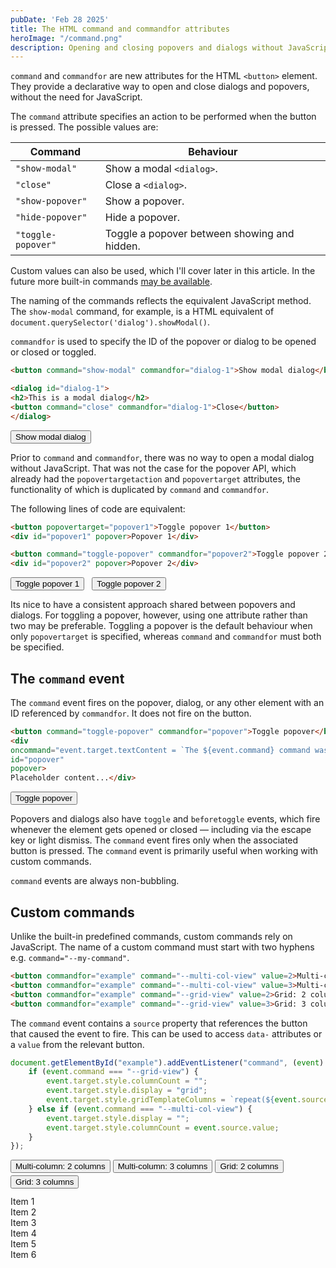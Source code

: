 ```yaml
---
pubDate: 'Feb 28 2025'
title: The HTML command and commandfor attributes
heroImage: "/command.png"
description: Opening and closing popovers and dialogs without JavaScript using invoker commands, and custom commands with the JavaScript command event
---
```


`command` and `commandfor` are new attributes for the HTML `<button>` element. They provide a declarative way to open and close dialogs and popovers, without the need for JavaScript.

The `command` attribute specifies an action to be performed when the button is pressed. The possible values are:

<style>
td:not(:last-child) {
    width: max-content;
    white-space: nowrap;
}
</style>

|Command  | Behaviour|
|-------- | ---------- |
|`"show-modal"` | Show a modal `<dialog>`.|
|`"close"` | Close a `<dialog>`. |
|`"show-popover"` | Show a popover. |
|`"hide-popover"`| Hide a popover. |
|`"toggle-popover"`| Toggle a popover between showing and hidden.|

Custom values can also be used, which I'll cover later in this article. In the future more built-in commands [may be available](https://open-ui.org/components/future-invokers.explainer/).

The naming of the commands reflects the equivalent JavaScript method. The `show-modal` command, for example, is a HTML equivalent of `document.querySelector('dialog').showModal()`.

`commandfor` is used to specify the ID of the popover or dialog to be opened or closed or toggled.

```html
<button command="show-modal" commandfor="dialog-1">Show modal dialog</button>

<dialog id="dialog-1">
<h2>This is a modal dialog</h2>
<button command="close" commandfor="dialog-1">Close</button>
</dialog>
```

<button command="show-modal" commandfor="dialog-1">Show modal dialog</button>
<dialog style="max-width: 100%; border-radius: 6px; border: 0;" id="dialog-1">
<h2 style="margin: 0; font-size: 18px;">This is a modal dialog</h2>
<button style="margin-top: 12px;" command="close" commandfor="dialog-1">Close</button>
</dialog>

Prior to `command` and `commandfor`, there was no way to open a modal dialog without JavaScript. That was not the case for the popover API, which already had the `popovertargetaction` and `popovertarget` attributes, the functionality of which is duplicated by `command` and `commandfor`.

The following lines of code are equivalent:

```html
<button popovertarget="popover1">Toggle popover 1</button>
<div id="popover1" popover>Popover 1</div>

<button command="toggle-popover" commandfor="popover2">Toggle popover 2</button>
<div id="popover2" popover>Popover 2</div>
```

<div style="display: flex; gap: 12px; align-items: center;">
<button popovertarget="popover1">Toggle popover 1</button><div style="inset: auto; left: 16px; bottom: 16px; text-align: center; padding-inline: 16px;" id="popover1" popover>Popover 1</div>
<button command="toggle-popover" commandfor="popover2">Toggle popover 2</button>
<div style="inset: auto; left: 16px; bottom: 16px; text-align: center; padding-inline: 16px;" id="popover2" popover>Popover 2</div>
</div>

Its nice to have a consistent approach shared between popovers and dialogs. For toggling a popover, however, using one attribute rather than two may be preferable. Toggling a popover is the default behaviour when only `popovertarget` is specified, whereas `command` and `commandfor` must both be specified.

## The `command` event

The `command` event fires on the popover, dialog, or any other element with an ID referenced by `commandfor`. It does not fire on the button.

```html
<button command="toggle-popover" commandfor="popover">Toggle popover</button>
<div 
oncommand="event.target.textContent = `The ${event.command} command was invoked`"
id="popover" 
popover>
Placeholder content...</div>
```

<button command="toggle-popover" commandfor="popover">Toggle popover</button>
<div oncommand="event.target.textContent = `The ${event.command} command was invoked`" style="inset: auto; left: 16px; bottom: 16px; text-align: center; padding-inline: 16px;" id="popover" popover>Popover content</div>

Popovers and dialogs also have `toggle` and `beforetoggle` events, which fire whenever the element gets opened or closed — including via the escape key or light dismiss. The `command` event fires only when the associated button is pressed. The `command` event is primarily useful when working with custom commands.

`command` events are always non-bubbling.

## Custom commands

Unlike the built-in predefined commands, custom commands rely on JavaScript. The name of a custom command must start with two hyphens e.g. `command="--my-command"`.

```html
<button commandfor="example" command="--multi-col-view" value=2>Multi-column: 2 columns</button>
<button commandfor="example" command="--multi-col-view" value=3>Multi-column: 3 columns</button>
<button commandfor="example" command="--grid-view" value=2>Grid: 2 columns</button>
<button commandfor="example" command="--grid-view" value=3>Grid: 3 columns</button>
```

The `command` event contains a `source` property that references the button that caused the event to fire. This can be used to access `data-` attributes or a `value` from the relevant button.

```js
document.getElementById("example").addEventListener("command", (event) => {
    if (event.command === "--grid-view") {
        event.target.style.columnCount = "";
        event.target.style.display = "grid";
        event.target.style.gridTemplateColumns = `repeat(${event.source.value}, 1fr)`
    } else if (event.command === "--multi-col-view") {
        event.target.style.display = "";
        event.target.style.columnCount = event.source.value;
    }
});
```

<div style="display: flex; flex-wrap: wrap; gap: 4px; margin-bottom: 12px;">
<button commandfor="example" command="--multi-col-view" value="2">Multi-column: 2 columns</button>
<button commandfor="example" command="--multi-col-view" value="3">Multi-column: 3 columns</button>
<button commandfor="example" command="--grid-view" value="2">Grid: 2 columns</button>
<button commandfor="example" command="--grid-view" value="3">Grid: 3 columns</button>
</div>

<div style="width: fit-content; column-gap: 16px;" id="example" class="multi-col-layout">
<div>Item 1</div>
<div>Item 2</div>
<div>Item 3</div>
<div>Item 4</div>
<div>Item 5</div>
<div>Item 6</div>
</div>

<script>
document.getElementById("example").addEventListener("command", (event) => {
    if (event.command === "--grid-view") {
        event.target.style.columnCount = "";
        event.target.style.display = "grid";
        event.target.style.gridTemplateColumns = `repeat(${event.source.value}, 1fr)`
    } else if (event.command === "--multi-col-view") {
       event.target.style.display = "";
       event.target.style.columnCount = event.source.value;
    }
});
</script>
